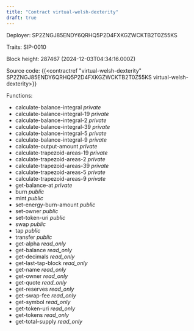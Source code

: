 ```yaml
---
title: "Contract virtual-welsh-dexterity"
draft: true
---
```

Deployer: SP2ZNGJ85ENDY6QRHQ5P2D4FXKGZWCKTB2T0Z55KS

Traits:
 SIP-0010



Block height: 287467 (2024-12-03T04:34:16.000Z)

Source code: {{<contractref "virtual-welsh-dexterity" SP2ZNGJ85ENDY6QRHQ5P2D4FXKGZWCKTB2T0Z55KS virtual-welsh-dexterity>}}

Functions:

* calculate-balance-integral _private_
* calculate-balance-integral-19 _private_
* calculate-balance-integral-2 _private_
* calculate-balance-integral-39 _private_
* calculate-balance-integral-5 _private_
* calculate-balance-integral-9 _private_
* calculate-output-amount _private_
* calculate-trapezoid-areas-19 _private_
* calculate-trapezoid-areas-2 _private_
* calculate-trapezoid-areas-39 _private_
* calculate-trapezoid-areas-5 _private_
* calculate-trapezoid-areas-9 _private_
* get-balance-at _private_
* burn _public_
* mint _public_
* set-energy-burn-amount _public_
* set-owner _public_
* set-token-uri _public_
* swap _public_
* tap _public_
* transfer _public_
* get-alpha _read_only_
* get-balance _read_only_
* get-decimals _read_only_
* get-last-tap-block _read_only_
* get-name _read_only_
* get-owner _read_only_
* get-quote _read_only_
* get-reserves _read_only_
* get-swap-fee _read_only_
* get-symbol _read_only_
* get-token-uri _read_only_
* get-tokens _read_only_
* get-total-supply _read_only_
